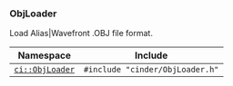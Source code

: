 ### ObjLoader

Load Alias|Wavefront .OBJ file format.

| Namespace         | Include
|-------------------|----------------------
| [`ci::ObjLoader`] | `#include "cinder/ObjLoader.h"`

[`ci::ObjLoader`]: https://libcinder.org/docs/branch/master/classcinder_1_1_obj_loader.html
